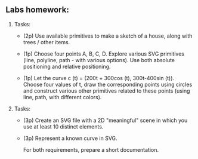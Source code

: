 ## Labs homework:

1. Tasks:

   - (2p) Use available primitives to make a sketch of a house, along with trees / other items.

   - (1p) Choose four points A, B, C, D. Explore various SVG primitives (line, polyline, path - with various options). Use both absolute positioning and relative positioning.

   - (1p) Let the curve c (t) = (200t + 300cos (t), 300t-400sin (t)). Choose four values of t, draw the corresponding points using circles and construct various other primitives related to these points (using line, path, with different colors).

2. Tasks:

   - (3p) Create an SVG file with a 2D "meaningful" scene in which you use at least 10 distinct elements.

   - (3p) Represent a known curve in SVG. 

     For both requirements, prepare a short documentation.